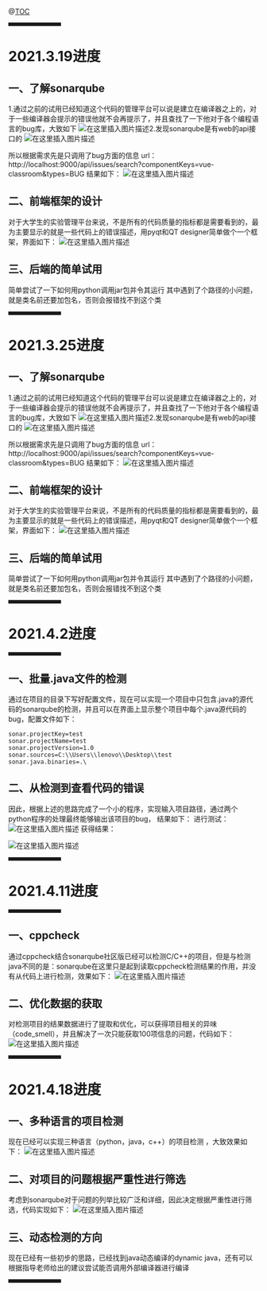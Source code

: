 ﻿





@[TOC](文章目录)


<hr style=" border:solid; width:100px; height:1px;" color=#000000 size=1">


# 2021.3.19进度

## 一、了解sonarqube

1.通过之前的试用已经知道这个代码的管理平台可以说是建立在编译器之上的，对于一些编译器会提示的错误他就不会再提示了，并且查找了一下他对于各个编程语言的bug库，大致如下
![在这里插入图片描述](https://img-blog.csdnimg.cn/20210319135729110.png?x-oss-process=image/watermark,type_ZmFuZ3poZW5naGVpdGk,shadow_10,text_aHR0cHM6Ly9ibG9nLmNzZG4ubmV0L3FxXzQzOTU4Njk5,size_16,color_FFFFFF,t_70)2.发现sonarqube是有web的api接口的
![在这里插入图片描述](https://img-blog.csdnimg.cn/20210319140011318.png?x-oss-process=image/watermark,type_ZmFuZ3poZW5naGVpdGk,shadow_10,text_aHR0cHM6Ly9ibG9nLmNzZG4ubmV0L3FxXzQzOTU4Njk5,size_16,color_FFFFFF,t_70)

所以根据需求先是只调用了bug方面的信息
url：http://localhost:9000/api/issues/search?componentKeys=vue-classroom&types=BUG
结果如下：
![在这里插入图片描述](https://img-blog.csdnimg.cn/20210319140054709.png?x-oss-process=image/watermark,type_ZmFuZ3poZW5naGVpdGk,shadow_10,text_aHR0cHM6Ly9ibG9nLmNzZG4ubmV0L3FxXzQzOTU4Njk5,size_16,color_FFFFFF,t_70)


## 二、前端框架的设计

对于大学生的实验管理平台来说，不是所有的代码质量的指标都是需要看到的，最为主要显示的就是一些代码上的错误描述，用pyqt和QT designer简单做个一个框架，界面如下：
![在这里插入图片描述](https://img-blog.csdnimg.cn/2021031913563237.png?x-oss-process=image/watermark,type_ZmFuZ3poZW5naGVpdGk,shadow_10,text_aHR0cHM6Ly9ibG9nLmNzZG4ubmV0L3FxXzQzOTU4Njk5,size_16,color_FFFFFF,t_70)

## 三、后端的简单试用

简单尝试了一下如何用python调用jar包并令其运行
其中遇到了个路径的小问题，就是类名前还要加包名，否则会报错找不到这个类

<hr style=" border:solid; width:100px; height:1px;" color=#000000 size=1">








# 2021.3.25进度

## 一、了解sonarqube

1.通过之前的试用已经知道这个代码的管理平台可以说是建立在编译器之上的，对于一些编译器会提示的错误他就不会再提示了，并且查找了一下他对于各个编程语言的bug库，大致如下
![在这里插入图片描述](https://img-blog.csdnimg.cn/20210319135729110.png?x-oss-process=image/watermark,type_ZmFuZ3poZW5naGVpdGk,shadow_10,text_aHR0cHM6Ly9ibG9nLmNzZG4ubmV0L3FxXzQzOTU4Njk5,size_16,color_FFFFFF,t_70)2.发现sonarqube是有web的api接口的
![在这里插入图片描述](https://img-blog.csdnimg.cn/20210319140011318.png?x-oss-process=image/watermark,type_ZmFuZ3poZW5naGVpdGk,shadow_10,text_aHR0cHM6Ly9ibG9nLmNzZG4ubmV0L3FxXzQzOTU4Njk5,size_16,color_FFFFFF,t_70)

所以根据需求先是只调用了bug方面的信息
url：http://localhost:9000/api/issues/search?componentKeys=vue-classroom&types=BUG
结果如下：
![在这里插入图片描述](https://img-blog.csdnimg.cn/20210319140054709.png?x-oss-process=image/watermark,type_ZmFuZ3poZW5naGVpdGk,shadow_10,text_aHR0cHM6Ly9ibG9nLmNzZG4ubmV0L3FxXzQzOTU4Njk5,size_16,color_FFFFFF,t_70)


## 二、前端框架的设计

对于大学生的实验管理平台来说，不是所有的代码质量的指标都是需要看到的，最为主要显示的就是一些代码上的错误描述，用pyqt和QT designer简单做个一个框架，界面如下：
![在这里插入图片描述](https://img-blog.csdnimg.cn/2021031913563237.png?x-oss-process=image/watermark,type_ZmFuZ3poZW5naGVpdGk,shadow_10,text_aHR0cHM6Ly9ibG9nLmNzZG4ubmV0L3FxXzQzOTU4Njk5,size_16,color_FFFFFF,t_70)

## 三、后端的简单试用

简单尝试了一下如何用python调用jar包并令其运行
其中遇到了个路径的小问题，就是类名前还要加包名，否则会报错找不到这个类

<hr style=" border:solid; width:100px; height:1px;" color=#000000 size=1">

# 2021.4.2进度

<hr style=" border:solid; width:100px; height:1px;" color=#000000 size=1">

## 一、批量.java文件的检测

通过在项目的目录下写好配置文件，现在可以实现一个项目中只包含.java的源代码的sonarqube的检测，并且可以在界面上显示整个项目中每个.java源代码的bug，配置文件如下：

```
sonar.projectKey=test
sonar.projectName=test
sonar.projectVersion=1.0
sonar.sources=C:\\Users\\lenovo\\Desktop\\test
sonar.java.binaries=.\
```

## 二、从检测到查看代码的错误 

因此，根据上述的思路完成了一个小的程序，实现输入项目路径，通过两个python程序的处理最终能够输出该项目的bug，
结果如下：
	进行测试：
![在这里插入图片描述](https://img-blog.csdnimg.cn/20210402204623360.png?x-oss-process=image/watermark,type_ZmFuZ3poZW5naGVpdGk,shadow_10,text_aHR0cHM6Ly9ibG9nLmNzZG4ubmV0L3FxXzQzOTU4Njk5,size_16,color_FFFFFF,t_70)	获得结果：

![在这里插入图片描述](https://img-blog.csdnimg.cn/20210402203856295.png?x-oss-process=image/watermark,type_ZmFuZ3poZW5naGVpdGk,shadow_10,text_aHR0cHM6Ly9ibG9nLmNzZG4ubmV0L3FxXzQzOTU4Njk5,size_16,color_FFFFFF,t_70)

<hr style=" border:solid; width:100px; height:1px;" color=#000000 size=1">

# 2021.4.11进度


<hr style=" border:solid; width:100px; height:1px;" color=#000000 size=1">


## 一、cppcheck
通过cppcheck结合sonarqube社区版已经可以检测C/C++的项目，但是与检测java不同的是：sonarqube在这里只是起到读取cppcheck检测结果的作用，并没有从代码上进行检测，效果如下：
![在这里插入图片描述](https://img-blog.csdnimg.cn/2021042200023567.png)


## 二、优化数据的获取
对检测项目的结果数据进行了提取和优化，可以获得项目相关的异味（code_smell），并且解决了一次只能获取100项信息的问题，代码如下：
![在这里插入图片描述](https://img-blog.csdnimg.cn/20210421235939195.png?x-oss-process=image/watermark,type_ZmFuZ3poZW5naGVpdGk,shadow_10,text_aHR0cHM6Ly9ibG9nLmNzZG4ubmV0L3FxXzQzOTU4Njk5,size_16,color_FFFFFF,t_70)


<hr style=" border:solid; width:100px; height:1px;" color=#000000 size=1">

# 2021.4.18进度


## 一、多种语言的项目检测
现在已经可以实现三种语言（python，java，c++）的项目检测  ，大致效果如下：
![在这里插入图片描述](https://img-blog.csdnimg.cn/20210421235008224.png?x-oss-process=image/watermark,type_ZmFuZ3poZW5naGVpdGk,shadow_10,text_aHR0cHM6Ly9ibG9nLmNzZG4ubmV0L3FxXzQzOTU4Njk5,size_16,color_FFFFFF,t_70)

## 二、对项目的问题根据严重性进行筛选
考虑到sonarqube对于问题的列举比较广泛和详细，因此决定根据严重性进行筛选，代码实现如下：
![在这里插入图片描述](https://img-blog.csdnimg.cn/20210421235243332.png?x-oss-process=image/watermark,type_ZmFuZ3poZW5naGVpdGk,shadow_10,text_aHR0cHM6Ly9ibG9nLmNzZG4ubmV0L3FxXzQzOTU4Njk5,size_16,color_FFFFFF,t_70)
## 三、动态检测的方向
现在已经有一些初步的思路，已经找到java动态编译的dynamic java，还有可以根据指导老师给出的建议尝试能否调用外部编译器进行编译





<hr style=" border:solid; width:100px; height:1px;" color=#000000 size=1">










